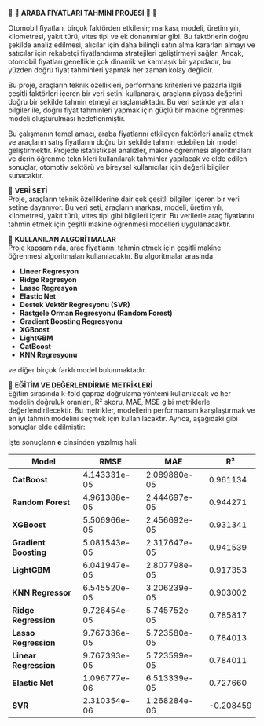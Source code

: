 🔹 🔸 **ARABA FİYATLARI TAHMİNİ PROJESİ** 🔸 🔹

Otomobil fiyatları, birçok faktörden etkilenir; markası, modeli, üretim yılı, kilometresi, yakıt türü, vites tipi ve ek donanımlar gibi. Bu faktörlerin doğru şekilde analiz edilmesi, alıcılar için daha bilinçli satın alma kararları almayı ve satıcılar için rekabetçi fiyatlandırma stratejileri geliştirmeyi sağlar. Ancak, otomobil fiyatları genellikle çok dinamik ve karmaşık bir yapıdadır, bu yüzden doğru fiyat tahminleri yapmak her zaman kolay değildir.

Bu proje, araçların teknik özellikleri, performans kriterleri ve pazarla ilgili çeşitli faktörleri içeren bir veri setini kullanarak, araçların piyasa değerini doğru bir şekilde tahmin etmeyi amaçlamaktadır. Bu veri setinde yer alan bilgiler ile, doğru fiyat tahminleri yapmak için güçlü bir makine öğrenmesi modeli oluşturulması hedeflenmiştir.

Bu çalışmanın temel amacı, araba fiyatlarını etkileyen faktörleri analiz etmek ve araçların satış fiyatlarını doğru bir şekilde tahmin edebilen bir model geliştirmektir. Projede istatistiksel analizler, makine öğrenmesi algoritmaları ve derin öğrenme teknikleri kullanılarak tahminler yapılacak ve elde edilen sonuçlar, otomotiv sektörü ve bireysel kullanıcılar için değerli bilgiler sunacaktır.

🔰 **VERİ SETİ**  
Proje, araçların teknik özelliklerine dair çok çeşitli bilgileri içeren bir veri setine dayanıyor. Bu veri seti, araçların markası, modeli, üretim yılı, kilometresi, yakıt türü, vites tipi gibi bilgileri içerir. Bu verilerle araç fiyatlarını tahmin etmek için çeşitli makine öğrenmesi modelleri uygulanacaktır.

🔰 **KULLANILAN ALGORİTMALAR**  
Proje kapsamında, araç fiyatlarını tahmin etmek için çeşitli makine öğrenmesi algoritmaları kullanılacaktır. Bu algoritmalar arasında:

- **Lineer Regresyon**
- **Ridge Regresyon**
- **Lasso Regresyon**
- **Elastic Net**
- **Destek Vektör Regresyonu (SVR)**
- **Rastgele Orman Regresyonu (Random Forest)**
- **Gradient Boosting Regresyonu**
- **XGBoost**
- **LightGBM**
- **CatBoost**
- **KNN Regresyonu** 

ve diğer birçok farklı model bulunmaktadır.

🔰 **EĞİTİM VE DEĞERLENDİRME METRİKLERİ**  
Eğitim sırasında k-fold çapraz doğrulama yöntemi kullanılacak ve her modelin doğruluk oranları, R² skoru, MAE, MSE gibi metriklerle değerlendirilecektir. Bu metrikler, modellerin performansını karşılaştırmak ve en iyi tahmin modelini seçmek için kullanılacaktır. Ayrıca, aşağıdaki gibi sonuçlar elde edilmiştir:

İşte sonuçların **e** cinsinden yazılmış hali:

| Model               | RMSE        | MAE         | R²        |
|---------------------|-------------|-------------|-----------|
| **CatBoost**         | 4.143331e-05 | 2.089880e-05 | 0.961134  |
| **Random Forest**    | 4.961388e-05 | 2.444697e-05 | 0.944271  |
| **XGBoost**          | 5.506966e-05 | 2.456692e-05 | 0.931341  |
| **Gradient Boosting**| 5.081543e-05 | 2.317647e-05 | 0.941539  |
| **LightGBM**         | 6.041947e-05 | 2.807798e-05 | 0.917353  |
| **KNN Regressor**    | 6.545520e-05 | 3.206239e-05 | 0.903002  |
| **Ridge Regression** | 9.726454e-05 | 5.745752e-05 | 0.785817  |
| **Lasso Regression** | 9.767336e-05 | 5.723580e-05 | 0.784013  |
| **Linear Regression**| 9.767393e-05 | 5.723599e-05 | 0.784011  |
| **Elastic Net**      | 1.096777e-06 | 6.513339e-05 | 0.727660  |
| **SVR**              | 2.310354e-06 | 1.268284e-06 | -0.208459 |

